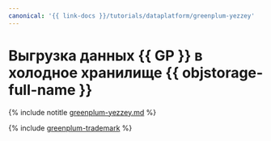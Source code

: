 ```yaml
---
canonical: '{{ link-docs }}/tutorials/dataplatform/greenplum-yezzey'
---
```


# Выгрузка данных {{ GP }} в холодное хранилище {{ objstorage-full-name }}

{% include notitle [greenplum-yezzey.md](../../_tutorials/dataplatform/mgp/greenplum-yezzey.md) %}

{% include [greenplum-trademark](../../_includes/mdb/mgp/trademark.md) %}
